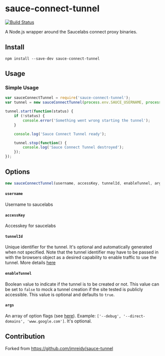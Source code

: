 # sauce-connect-tunnel
[![Build Status](https://travis-ci.org/bytbil/sauce-connect-tunnel.svg)](https://travis-ci.org/bytbil/sauce-connect-tunnel)

A Node.js wrapper around the Saucelabs connect proxy binaries.

## Install

```
npm install --save-dev sauce-connect-tunnel
```

## Usage

### Simple Usage
```javascript
var sauceConnectTunnel = require('sauce-connect-tunnel');
var tunnel = new sauceConnectTunnel(process.env.SAUCE_USERNAME, process.env.SAUCE_ACCESSKEY);

tunnel.start(function(status) {
    if (!status) {
        console.error('Something went wrong starting the tunnel');
    }

    console.log('Sauce Connect Tunnel ready');

    tunnel.stop(function() {
        console.log('Sauce Connect Tunnel destroyed');
    });
});
```

## Options

```javascript
new sauceConnectTunnel(username, accessKey, tunnelId, enableTunnel, args);
```

#### `username`
Username to saucelabs

#### `accessKey`
Accesskey for saucelabs

#### `tunnelId`
Unique identifier for the tunnel. It's optional and automatically generated when not specified. Note that the tunnel identifier may have to be passed in with the browsers object as a desired capability to enable traffic to use the tunnel. More details [here](https://saucelabs.com/docs/additional-config#tunnel-identifier)

#### `enableTunnel`
Boolean value to indicate if the tunnel is to be created or not. This value can be set to `false` to mock a tunnel creation if the site tested is publicly accessible. This value is optional and defaults to `true`.

#### `args`
An array of option flags (see [here](https://saucelabs.com/docs/connect)). Example: ``['--debug', '--direct-domains', 'www.google.com']``. It's optional.


## Contribution
Forked from https://github.com/jmreidy/sauce-tunnel
